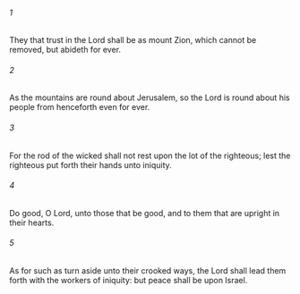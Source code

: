 ###### 1
They that trust in the Lord shall be as mount Zion, which cannot be removed, but abideth for ever.

###### 2
As the mountains are round about Jerusalem, so the Lord is round about his people from henceforth even for ever.

###### 3
For the rod of the wicked shall not rest upon the lot of the righteous; lest the righteous put forth their hands unto iniquity.

###### 4
Do good, O Lord, unto those that be good, and to them that are upright in their hearts.

###### 5
As for such as turn aside unto their crooked ways, the Lord shall lead them forth with the workers of iniquity: but peace shall be upon Israel.

